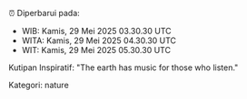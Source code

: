 ⏰ Diperbarui pada:
- WIB: Kamis, 29 Mei 2025 03.30.30 UTC
- WITA: Kamis, 29 Mei 2025 04.30.30 UTC
- WIT: Kamis, 29 Mei 2025 05.30.30 UTC

Kutipan Inspiratif:
"The earth has music for those who listen."


Kategori: nature

